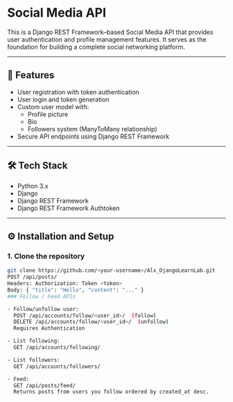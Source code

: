 # Social Media API

This is a Django REST Framework–based Social Media API that provides user authentication and profile management features. It serves as the foundation for building a complete social networking platform.

---

## 🚀 Features

- User registration with token authentication  
- User login and token generation  
- Custom user model with:
  - Profile picture  
  - Bio  
  - Followers system (ManyToMany relationship)  
- Secure API endpoints using Django REST Framework  

---

## 🛠️ Tech Stack

- Python 3.x  
- Django  
- Django REST Framework  
- Django REST Framework Authtoken  

---

## ⚙️ Installation and Setup

### 1. Clone the repository
```bash
git clone https://github.com/<your-username>/Alx_DjangoLearnLab.git
POST /api/posts/
Headers: Authorization: Token <token>
Body: { "title": "Hello", "content": "..." }
### Follow / Feed APIs

- Follow/unfollow user:
  POST /api/accounts/follow/<user_id>/  (follow)
  DELETE /api/accounts/follow/<user_id>/  (unfollow)
  Requires Authentication

- List following:
  GET /api/accounts/following/

- List followers:
  GET /api/accounts/followers/

- Feed:
  GET /api/posts/feed/
  Returns posts from users you follow ordered by created_at desc.
